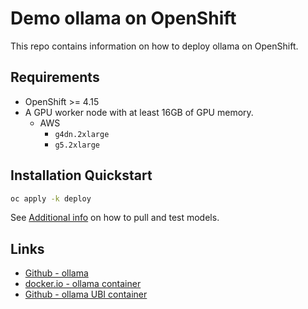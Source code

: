 # Demo ollama on OpenShift

This repo contains information on how to deploy ollama on OpenShift.

## Requirements

- OpenShift >= 4.15
- A GPU worker node with at least 16GB of GPU memory.
  - AWS
    - `g4dn.2xlarge`
    - `g5.2xlarge`

## Installation Quickstart

```sh
oc apply -k deploy
```

See [Additional info](NOTES.md) on how to pull and test models.

## Links

- [Github - ollama](https://github.com/ollama/ollama)
- [docker.io - ollama container](https://hub.docker.com/r/ollama/ollama)
- [Github - ollama UBI container](https://github.com/williamcaban/ollama-ubi)

